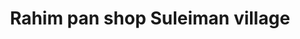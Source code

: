 ---
title: "Rahim pan shop Suleiman village"
url: /karachi/rahim-pan-shop-suleiman-village/
shop: tobacco
---